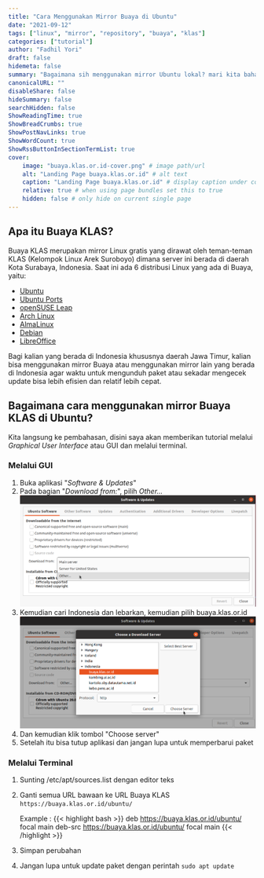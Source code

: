 ```yaml
---
title: "Cara Menggunakan Mirror Buaya di Ubuntu"
date: "2021-09-12"
tags: ["linux", "mirror", "repository", "buaya", "klas"]
categories: ["tutorial"]
author: "Fadhil Yori"
draft: false
hidemeta: false
summary: "Bagaimana sih menggunakan mirror Ubuntu lokal? mari kita bahas disini."
canonicalURL: ""
disableShare: false
hideSummary: false
searchHidden: false
ShowReadingTime: true
ShowBreadCrumbs: true
ShowPostNavLinks: true
ShowWordCount: true
ShowRssButtonInSectionTermList: true
cover:
    image: "buaya.klas.or.id-cover.png" # image path/url
    alt: "Landing Page buaya.klas.or.id" # alt text
    caption: "Landing Page buaya.klas.or.id" # display caption under cover
    relative: true # when using page bundles set this to true
    hidden: false # only hide on current single page
---
```


## Apa itu Buaya KLAS?
Buaya KLAS merupakan mirror Linux gratis yang dirawat oleh teman-teman KLAS (Kelompok Linux Arek Suroboyo) dimana server ini berada di daerah Kota Surabaya, Indonesia. Saat ini ada 6 distribusi Linux yang ada di Buaya, yaitu: 
- [Ubuntu](https://buaya.klas.or.id/ubuntu)
- [Ubuntu Ports](http://buaya.klas.or.id/ubuntu-ports)
- [openSUSE Leap](http://buaya.klas.or.id/opensuse)
- [Arch Linux](http://buaya.klas.or.id/arch)
- [AlmaLinux](http://buaya.klas.or.id/almalinux)
- [Debian](http://buaya.klas.or.id/debian)
- [LibreOffice](http://buaya.klas.or.id/tdf/libreoffice)

Bagi kalian yang berada di Indonesia khususnya daerah Jawa Timur, kalian bisa menggunakan mirror Buaya atau menggunakan mirror lain yang berada di Indonesia agar waktu untuk mengunduh paket atau sekadar mengecek update bisa lebih efisien dan relatif lebih cepat.

## Bagaimana cara menggunakan mirror Buaya KLAS di Ubuntu?
Kita langsung ke pembahasan, disini saya akan memberikan tutorial melalui _Graphical User Interface_ atau GUI dan melalui terminal.

### Melalui GUI
1. Buka aplikasi "_Software & Updates_"
2. Pada bagian "_Download from:_", pilih _Other..._
![Gambar 1 - Tampilan aplikasi _Software & Updates_](how-to-use-gui-3.png)
3. Kemudian cari Indonesia dan lebarkan, kemudian pilih buaya.klas.or.id
![Gambar 2 - Tampilan daftar server](how-to-use-gui-4.png)
4. Dan kemudian klik tombol "Choose server"
5. Setelah itu bisa tutup aplikasi dan jangan lupa untuk memperbarui paket

### Melalui Terminal
1. Sunting /etc/apt/sources.list dengan editor teks
2. Ganti semua URL bawaan ke URL Buaya KLAS `https://buaya.klas.or.id/ubuntu/`

    Example : 
{{< highlight bash >}}
deb https://buaya.klas.or.id/ubuntu/ focal main 
deb-src https://buaya.klas.or.id/ubuntu/ focal main 
{{< /highlight >}}
3. Simpan perubahan
4. Jangan lupa untuk update paket dengan perintah `sudo apt update`